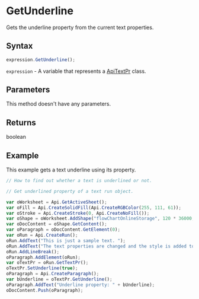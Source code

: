 # GetUnderline

Gets the underline property from the current text properties.

## Syntax

```javascript
expression.GetUnderline();
```

`expression` - A variable that represents a [ApiTextPr](../ApiTextPr.md) class.

## Parameters

This method doesn't have any parameters.

## Returns

boolean

## Example

This example gets a text underline using its property.

```javascript editor-xlsx
// How to find out whether a text is underlined or not.

// Get underlined property of a text run object.

var oWorksheet = Api.GetActiveSheet();
var oFill = Api.CreateSolidFill(Api.CreateRGBColor(255, 111, 61));
var oStroke = Api.CreateStroke(0, Api.CreateNoFill());
var oShape = oWorksheet.AddShape("flowChartOnlineStorage", 120 * 36000, 70 * 36000, oFill, oStroke, 0, 2 * 36000, 0, 3 * 36000);
var oDocContent = oShape.GetContent();
var oParagraph = oDocContent.GetElement(0);
var oRun = Api.CreateRun();
oRun.AddText("This is just a sample text. ");
oRun.AddText("The text properties are changed and the style is added to the paragraph. ");
oRun.AddLineBreak();
oParagraph.AddElement(oRun);
var oTextPr = oRun.GetTextPr();
oTextPr.SetUnderline(true);
oParagraph = Api.CreateParagraph();
var bUnderline = oTextPr.GetUnderline();
oParagraph.AddText("Underline property: " + bUnderline);
oDocContent.Push(oParagraph);
```
